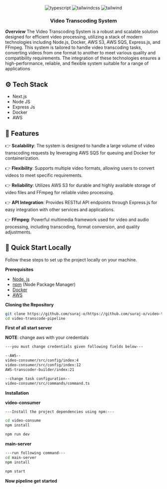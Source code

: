 <div align="center">

<div>
    <img src="https://img.shields.io/badge/-javascript-black?style=for-the-badge&logoColor=white&logo=javascript&color=f5e942" alt="typescript" />
    <img src="https://img.shields.io/badge/-Docker-black?style=for-the-badge&logoColor=white&logo=docker&color=3178C6"alt="tailwindcss" />
    <img src="https://img.shields.io/badge/AWS-grey?style=for-the-badge&logo=aws" alt="tailwind" />
  </div>

<h3 align="center">Video Transcoding System</h3>

</div>  

***Overview***
The Video Transcoding System is a robust and scalable solution designed for efficient video processing, 
utilizing a stack of modern technologies including Node.js, Docker, AWS S3, AWS SQS, Express.js, and FFmpeg. 
This system is tailored to handle video transcoding tasks, converting videos from one format to another to meet various quality and compatibility requirements.
The integration of these technologies ensures a high-performance, reliable, and flexible system suitable for a range of applications

## <a name="tech-stack">⚙️ Tech Stack</a>
- Next.js
- Node JS
- Express Js
- Docker
- AWS

## <a name="features">🔋 Features</a>

👉 **Scalability**: The system is designed to handle a large volume of video transcoding requests by leveraging AWS SQS for queuing and Docker for containerization.

👉 **Flexibility**: Supports multiple video formats, allowing users to convert videos to meet specific requirements.

👉 **Reliability**: Utilizes AWS S3 for durable and highly available storage of video files and FFmpeg for reliable video processing.

👉 **API Integration**: Provides RESTful API endpoints through Express.js for easy integration with other services and applications.

👉 **FFmpeg**: Powerful multimedia framework used for video and audio processing, including transcoding, format conversion, and quality adjustments.


## <a name="quick-start">🤸 Quick Start Locally</a>

Follow these steps to set up the project locally on your machine.

**Prerequisites**

- [Node. js](https://nodejs.org/en)
- [npm](https://www.npmjs.com/) (Node Package Manager)
- [Docker](https://docker.com/)
- [AWS](https://aws.amazon.com/)

**Cloning the Repository**

```bash or PowerShell
git clone https://github.com/suraj-o/https://github.com/suraj-o/video-transcode-pipeline
cd video-transcode-pipeline
```

**First of all start server**

**NOTE**: change aws with your credentials  

```bash
---you must change credentials given following fields below---

--AWS--
video-consumer/src/config/index:4
video-consumer/src/config/index:12
AWS-transcoder-builder/index:21

--change task configuration--
video-consumer/src/commands/command.ts
```


**Installation**

**video-consumer**
```bash
---Install the project dependencies using npm:---

cd video-consume
npm install

npm run dev
```

**main-server**
```bash
---run following command---
cd main-server
npm install

npm start

```

**Now pipeline get started**


